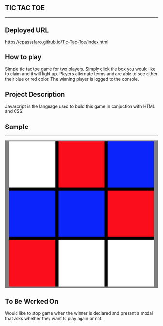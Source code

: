 ## TIC TAC TOE  
______

## Deployed URL 
https://cpassafaro.github.io/Tic-Tac-Toe/index.html

## How to play
Simple tic tac toe game for two players. Simply click the box you would like to claim and it will light up. Players alternate terms and are able to see either their blue or red color. The winning player is logged to the console.

## Project Description
Javascript is the language used to build this game in conjuction with HTML and CSS.

## Sample
***
![Home Page](images/sample.png)

## To Be Worked On
Would like to stop game when the winner is declared and present a modal that asks whether they want to play again or not.
